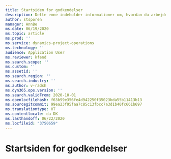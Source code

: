 ```yaml
---
title: Startsiden for godkendelser
description: Dette emne indeholder informationer om, hvordan du arbejder med godkendelser i projektoperationer.
author: stsporen
manager: AnnBe
ms.date: 06/19/2020
ms.topic: article
ms.prod: ''
ms.service: dynamics-project-operations
ms.technology: ''
audience: Application User
ms.reviewer: kfend
ms.search.scope: ''
ms.custom: ''
ms.assetid: ''
ms.search.region: ''
ms.search.industry: ''
ms.author: v-radsh
ms.dyn365.ops.version: ''
ms.search.validFrom: 2020-10-01
ms.openlocfilehash: f63b99e356fe4d942250f35023bda55b11413b13
ms.sourcegitcommit: 99ea23f95faa7c85c13fbcc7a3d1b40fc661b697
ms.translationtype: HT
ms.contentlocale: da-DK
ms.lasthandoff: 06/22/2020
ms.locfileid: "3750659"
---
```

# <a name="approvals-home-page"></a>Startsiden for godkendelser

